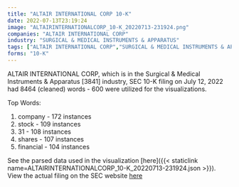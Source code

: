 ```yaml
---
title: "ALTAIR INTERNATIONAL CORP 10-K"
date: 2022-07-13T23:19:24
image: "ALTAIRINTERNATIONALCORP_10-K_20220713-231924.png"
companies: "ALTAIR INTERNATIONAL CORP"
industry: "SURGICAL & MEDICAL INSTRUMENTS & APPARATUS"
tags: ["ALTAIR INTERNATIONAL CORP","SURGICAL & MEDICAL INSTRUMENTS & APPARATUS","07-12-2022","10-K"]
forms: "10-K"
---
```

ALTAIR INTERNATIONAL CORP, which is in the Surgical & Medical Instruments & Apparatus [3841] industry, SEC 10-K filing on July 12, 2022 had 8464 (cleaned) words - 600 were utilized for the visualizations.

Top Words:
1. company - 172 instances
2. stock - 109 instances
3. 31 - 108 instances
4. shares - 107 instances
5. financial - 104 instances


See the parsed data used in the visualization [here]({{< staticlink name=ALTAIRINTERNATIONALCORP_10-K_20220713-231924.json >}}).  
View the actual filing on the SEC website [here](https://www.sec.gov/Archives/edgar/data/1570937/0001554795-22-000246.txt)